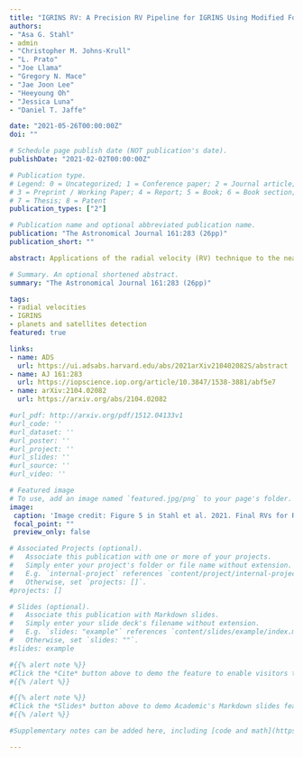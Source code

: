 ```yaml
---
title: "IGRINS RV: A Precision RV Pipeline for IGRINS Using Modified Forward-Modeling in the Near-Infrared"
authors:
- "Asa G. Stahl"
- admin
- "Christopher M. Johns-Krull"
- "L. Prato"
- "Joe Llama"
- "Gregory N. Mace"
- "Jae Joon Lee"
- "Heeyoung Oh"
- "Jessica Luna"
- "Daniel T. Jaffe"

date: "2021-05-26T00:00:00Z"
doi: ""

# Schedule page publish date (NOT publication's date).
publishDate: "2021-02-02T00:00:00Z"

# Publication type.
# Legend: 0 = Uncategorized; 1 = Conference paper; 2 = Journal article;
# 3 = Preprint / Working Paper; 4 = Report; 5 = Book; 6 = Book section;
# 7 = Thesis; 8 = Patent
publication_types: ["2"]

# Publication name and optional abbreviated publication name.
publication: "The Astronomical Journal 161:283 (26pp)"
publication_short: ""

abstract: Applications of the radial velocity (RV) technique to the near infrared (NIR) are valuable for their diminished susceptibility to the impact of stellar activity and their suitability for studying late-type stars. In this paper, we present the IGRINS RV open source python pipeline for computing infrared RV measurements from reduced spectra taken with IGRINS, a R$\equiv \lambda/\Delta \lambda \sim$45,000 spectrograph with simultaneous coverage of the H band (1.49--1.80 µm) and K band (1.96--2.46 µm). Using a modified forward modeling technique, we construct high resolution telluric templates from A0 standard observations on a nightly basis to provide a source of common-path wavelength calibration while mitigating the need to mask or correct for telluric absorption. A0 standard observations are also used to model the variations in instrumental resolution across the detector, including a yearlong period when the K band was defocused. Without any additional instrument hardware, such as a gas cell or laser frequency comb, we are able to achieve precisions of 26.8 m/s in the K band and 31.1 m/s in the H band for narrow-line hosts. These precisions are validated by a monitoring campaign of two RV standard stars as well as the successful retrieval of planet-induced RV signals for both HD 189733 and $\tau$ Boo A; furthermore, our results affirm the presence of the Rossiter-McLaughlin effect for HD189733. The IGRINS RV pipeline extends another important science capability to IGRINS, with publicly available software designed for widespread use.

# Summary. An optional shortened abstract.
summary: "The Astronomical Journal 161:283 (26pp)"

tags:
- radial velocities
- IGRINS
- planets and satellites detection
featured: true

links:
- name: ADS
  url: https://ui.adsabs.harvard.edu/abs/2021arXiv210402082S/abstract
- name: AJ 161:283
  url: https://iopscience.iop.org/article/10.3847/1538-3881/abf5e7
- name: arXiv:2104.02082
  url: https://arxiv.org/abs/2104.02082

#url_pdf: http://arxiv.org/pdf/1512.04133v1
#url_code: ''
#url_dataset: ''
#url_poster: ''
#url_project: ''
#url_slides: ''
#url_source: ''
#url_video: ''

# Featured image
# To use, add an image named `featured.jpg/png` to your page's folder.
image:
 caption: 'Image credit: Figure 5 in Stahl et al. 2021. Final RVs for RV standard stars'
 focal_point: ""
 preview_only: false

# Associated Projects (optional).
#   Associate this publication with one or more of your projects.
#   Simply enter your project's folder or file name without extension.
#   E.g. `internal-project` references `content/project/internal-project/index.md`.
#   Otherwise, set `projects: []`.
#projects: []

# Slides (optional).
#   Associate this publication with Markdown slides.
#   Simply enter your slide deck's filename without extension.
#   E.g. `slides: "example"` references `content/slides/example/index.md`.
#   Otherwise, set `slides: ""`.
#slides: example

#{{% alert note %}}
#Click the *Cite* button above to demo the feature to enable visitors to import publication metadata into their reference #management software.
#{{% /alert %}}

#{{% alert note %}}
#Click the *Slides* button above to demo Academic's Markdown slides feature.
#{{% /alert %}}

#Supplementary notes can be added here, including [code and math](https://sourcethemes.com/academic/docs/writing-markdown-#latex/).

---
```


